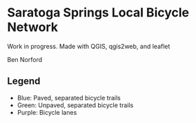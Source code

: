 # Saratoga Springs Local Bicycle Network
Work in progress. Made with QGIS, qgis2web, and leaflet

Ben Norford

## Legend
- Blue: Paved, separated bicycle trails
- Green: Unpaved, separated bicycle trails
- Purple: Bicycle lanes
